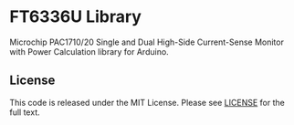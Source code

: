# FT6336U Library
Microchip PAC1710/20 Single and Dual High-Side Current-Sense Monitor with Power Calculation library for Arduino.

## License
This code is released under the MIT License. Please see [LICENSE](https://github.com/aselectroworks/Arduino-PAC1720/blob/master/LICENSE) for the full text.